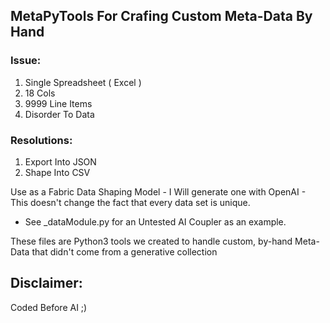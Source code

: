 ## MetaPyTools For Crafing Custom Meta-Data By Hand
### Issue:
1. Single Spreadsheet ( Excel )
2. 18 Cols
3. 9999 Line Items
4. Disorder To Data

### Resolutions:
1. Export Into JSON
2. Shape Into CSV

Use as a Fabric Data Shaping Model - I Will generate one with OpenAI - This doesn't change the fact that every data set is unique.
- See _dataModule.py for an Untested AI Coupler as an example.

These files are Python3 tools we created to handle custom, by-hand Meta-Data that didn't come from a generative collection

## Disclaimer:
Coded Before AI ;)
